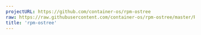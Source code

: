 ```yaml
---
projectURL: https://github.com/container-os/rpm-ostree
raw: https://raw.githubusercontent.com/container-os/rpm-ostree/master/README.md
title: 'rpm-ostree'
---
```

